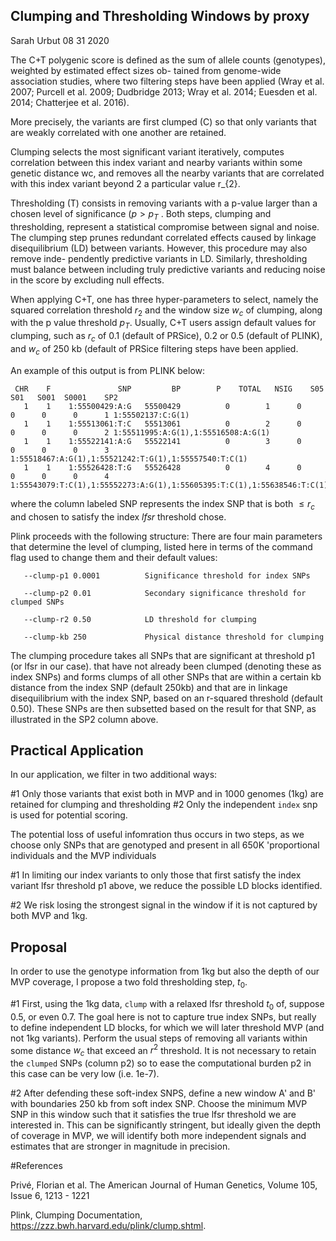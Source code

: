 ## Clumping and Thresholding Windows by proxy

Sarah Urbut 08 31 2020

The C+T polygenic score is defined as the sum of allele
counts (genotypes), weighted by estimated effect sizes ob-
tained from genome-wide association studies, where two filtering steps have been applied (Wray et al. 2007; Purcell et al. 2009; Dudbridge 2013; Wray et al. 2014; Euesden et al. 2014;
Chatterjee et al. 2016).

More precisely, the variants are first clumped (C) so that only variants that
are weakly correlated with one another are retained. 

Clumping selects the most significant variant iteratively, computes correlation between this index variant and nearby variants within some genetic distance wc, and removes all the nearby variants that are correlated with this index variant beyond 2
a particular value r_{2}. 

Thresholding (T) consists in removing variants with a p-value larger than a chosen level of significance $(p > p_{T}$ . Both steps, clumping and thresholding, represent a statistical compromise between signal and noise. The clumping step prunes redundant correlated effects caused by linkage disequilibrium (LD) between variants. However, this procedure may also remove inde- pendently predictive variants in LD. Similarly, thresholding must balance between including truly predictive variants and reducing noise in the score by excluding null effects.

When applying C+T, one has three hyper-parameters to select, namely the squared correlation threshold $r_{2}$ and the
window size $w_{c}$ of clumping, along with the p value threshold $p_{T}$. Usually, C+T users assign default values for
clumping, such as $r_{c}$ of 0.1 (default of PRSice), 0.2 or 0.5
(default of PLINK), and $w_{c}$ of 250 kb (default of PRSice
filtering steps have been applied.

An example of this output is from PLINK below:

```
 CHR    F               SNP         BP        P    TOTAL   NSIG    S05    S01   S001  S0001    SP2
   1    1    1:55500429:A:G   55500429          0        1      0      0      0      0      1 1:55502137:C:G(1)
   1    1    1:55513061:T:C   55513061          0        2      0      0      0      0      2 1:55511995:A:G(1),1:55516508:A:G(1)
   1    1    1:55522141:A:G   55522141          0        3      0      0      0      0      3 1:55518467:A:G(1),1:55521242:T:G(1),1:55557540:T:C(1)
   1    1    1:55526428:T:G   55526428          0        4      0      0      0      0      4 1:55543079:T:C(1),1:55552273:A:G(1),1:55605395:T:C(1),1:55638546:T:C(1)
```
where the column labeled SNP represents the index SNP that is both $\leq r_{c}$ and chosen to satisfy the index $lfsr$ threshold chose.

Plink proceeds with the following structure: There are four main parameters that determine the level of clumping, listed here in terms of the command flag used to change them and their default values:

       --clump-p1 0.0001          Significance threshold for index SNPs
     
       --clump-p2 0.01            Secondary significance threshold for clumped SNPs
 
       --clump-r2 0.50            LD threshold for clumping

       --clump-kb 250             Physical distance threshold for clumping
     
The clumping procedure takes all SNPs that are significant at threshold p1 (or lfsr in our case). that have not already been clumped (denoting these as index SNPs) and forms clumps of all other SNPs that are within a certain kb distance from the index SNP (default 250kb) and that are in linkage disequilibrium with the index SNP, based on an r-squared threshold (default 0.50). These SNPs are then subsetted based on the result for that SNP, as illustrated in the SP2 column above. 


## Practical Application

In our application, we filter in two additional ways:

#1 Only those variants that exist both in MVP and in 1000 genomes (1kg) are retained for clumping and thresholding
#2 Only the independent `index` snp is used for potential scoring.

The potential loss of useful infomration thus occurs in two steps, as we choose only SNPs that are genotyped and present in all 650K 'proportional individuals and the MVP individuals

#1 In limiting our index variants to only those that first satisfy the index variant lfsr threshold p1 above, we reduce the possible LD blocks identified.

#2 We risk losing the strongest signal in the window if it is not captured by  both MVP and 1kg.





## Proposal

In order to use the genotype information from 1kg but also the depth of our MVP coverage, I propose a two fold thresholding step, $t_{0}$.

#1 First, using the 1kg data, `clump` with a relaxed lfsr threshold $t_{0}$ of, suppose 0.5, or even 0.7. The goal here is not to capture true index SNPs, but really to define independent LD blocks, for which we will later threshold MVP (and not 1kg variants). Perform the usual steps of removing all variants within some distance $w_{c}$ that exceed an $r^{2}$ threshold. It is not necessary to retain the `clumped` SNPs (column p2) so to ease the computational burden p2 in this case can be very low (i.e. 1e-7).

#2 After defending these soft-index SNPS, define a new window A' and B' with boundaries 250 kb from soft index SNP. Choose the minimum MVP SNP in this window such that it satisfies the true lfsr threshold we are interested in. This can be significantly stringent, but ideally given the depth of coverage in MVP, we will identify both more independent signals and estimates that are stronger in magnitude in precision.

#References

Privé, Florian et al. The American Journal of Human Genetics, Volume 105, Issue 6, 1213 - 1221

Plink, Clumping Documentation, https://zzz.bwh.harvard.edu/plink/clump.shtml.
